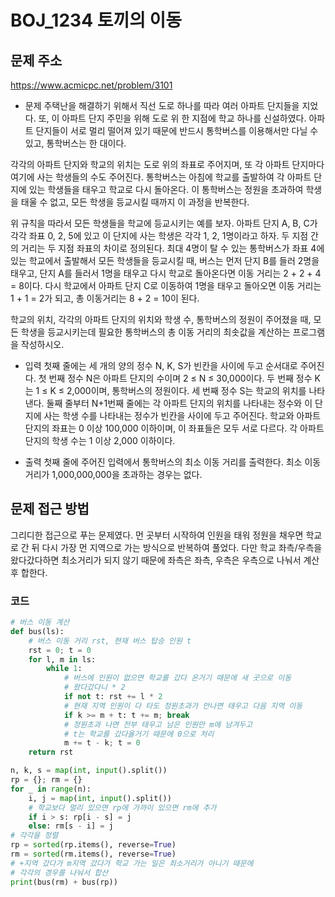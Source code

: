 # BOJ_1234 토끼의 이동

## 문제 주소
https://www.acmicpc.net/problem/3101

- 문제
주택난을 해결하기 위해서 직선 도로 하나를 따라 여러 아파트 단지들을 지었다. 또, 이 아파트 단지 주민을 위해 도로 위 한 지점에 학교 하나를 신설하였다. 아파트 단지들이 서로 멀리 떨어져 있기 때문에 반드시 통학버스를 이용해서만 다닐 수 있고, 통학버스는 한 대이다.

각각의 아파트 단지와 학교의 위치는 도로 위의 좌표로 주어지며, 또 각 아파트 단지마다 여기에 사는 학생들의 수도 주어진다. 통학버스는 아침에 학교를 출발하여 각 아파트 단지에 있는 학생들을 태우고 학교로 다시 돌아온다. 이 통학버스는 정원을 초과하여 학생을 태울 수 없고, 모든 학생을 등교시킬 때까지 이 과정을 반복한다. 

위 규칙을 따라서 모든 학생들을 학교에 등교시키는 예를 보자. 아파트 단지 A, B, C가 각각 좌표 0, 2, 5에 있고 이 단지에 사는 학생은 각각 1, 2, 1명이라고 하자. 두 지점 간의 거리는 두 지점 좌표의 차이로 정의된다. 최대 4명이 탈 수 있는 통학버스가 좌표 4에 있는 학교에서 출발해서 모든 학생들을 등교시킬 때, 버스는 먼저 단지 B를 들러 2명을 태우고, 단지 A를 들러서 1명을 태우고 다시 학교로 돌아온다면 이동 거리는 2 + 2 + 4 = 8이다. 다시 학교에서 아파트 단지 C로 이동하여 1명을 태우고 돌아오면 이동 거리는 1 + 1 = 2가 되고, 총 이동거리는 8 + 2 = 10이 된다. 

학교의 위치, 각각의 아파트 단지의 위치와 학생 수, 통학버스의 정원이 주어졌을 때, 모든 학생을 등교시키는데 필요한 통학버스의 총 이동 거리의 최솟값을 계산하는 프로그램을 작성하시오. 

- 입력
첫째 줄에는 세 개의 양의 정수 N, K, S가 빈칸을 사이에 두고 순서대로 주어진다. 첫 번째 정수 N은 아파트 단지의 수이며 2 ≤ N ≤ 30,000이다. 두 번째 정수 K는 1 ≤ K ≤ 2,000이며, 통학버스의 정원이다. 세 번째 정수 S는 학교의 위치를 나타낸다. 둘째 줄부터 N+1번째 줄에는 각 아파트 단지의 위치를 나타내는 정수와 이 단지에 사는 학생 수를 나타내는 정수가 빈칸을 사이에 두고 주어진다. 학교와 아파트 단지의 좌표는 0 이상 100,000 이하이며, 이 좌표들은 모두 서로 다르다. 각 아파트 단지의 학생 수는 1 이상 2,000 이하이다. 

- 출력
첫째 줄에 주어진 입력에서 통학버스의 최소 이동 거리를 출력한다. 최소 이동 거리가 1,000,000,000을 초과하는 경우는 없다. 

## 문제 접근 방법
그리디한 접근으로 푸는 문제였다.
먼 곳부터 시작하여 인원을 태워 정원을 채우면 학교로 간 뒤 다시 가장 먼 지역으로 가는 방식으로 반복하여 풀었다.
다만 학교 좌측/우측을 왔다갔다하면 최소거리가 되지 않기 때문에 좌측은 좌측, 우측은 우측으로 나눠서 계산 후 합한다.

### 코드
```python
# 버스 이동 계산
def bus(ls):
    # 버스 이동 거리 rst, 현재 버스 탑승 인원 t
    rst = 0; t = 0
    for l, m in ls:
        while 1:
            # 버스에 인원이 없으면 학교를 갔다 온거기 때문에 새 곳으로 이동
            # 왔다갔다니 * 2
            if not t: rst += l * 2
            # 현재 지역 인원이 다 타도 정원초과가 안나면 태우고 다음 지역 이동
            if k >= m + t: t += m; break
            # 정원초과 나면 전부 태우고 남은 인원만 m에 남겨두고
            # t는 학교를 갔다올거기 때문에 0으로 처리
            m += t - k; t = 0
    return rst

n, k, s = map(int, input().split())
rp = {}; rm = {}
for _ in range(n):
    i, j = map(int, input().split())
    # 학교보다 멀리 있으면 rp에 가까이 있으면 rm에 추가
    if i > s: rp[i - s] = j
    else: rm[s - i] = j
# 각각을 정렬
rp = sorted(rp.items(), reverse=True)
rm = sorted(rm.items(), reverse=True)
# +지역 갔다가 m지역 갔다가 학교 가는 일은 최소거리가 아니기 때문에
# 각각의 경우를 나눠서 합산
print(bus(rm) + bus(rp))
```